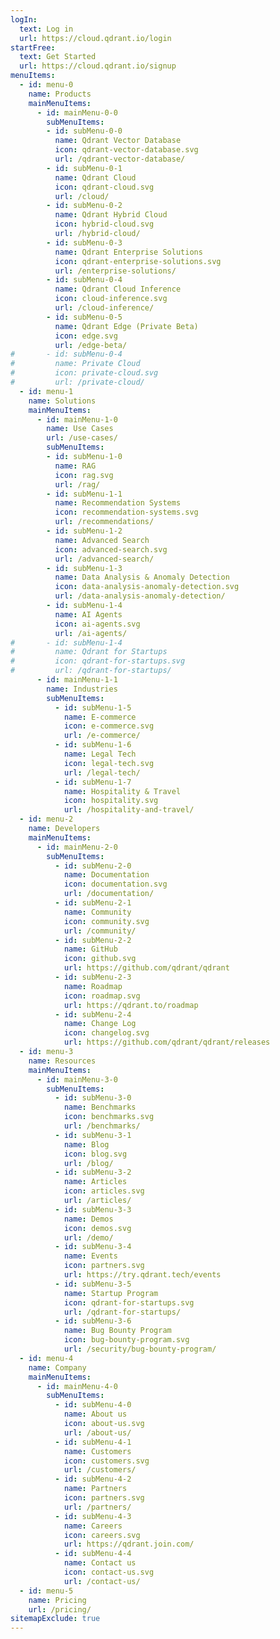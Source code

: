 ```yaml
---
logIn:
  text: Log in
  url: https://cloud.qdrant.io/login
startFree:
  text: Get Started
  url: https://cloud.qdrant.io/signup
menuItems:
  - id: menu-0
    name: Products
    mainMenuItems:
      - id: mainMenu-0-0
        subMenuItems:
        - id: subMenu-0-0
          name: Qdrant Vector Database
          icon: qdrant-vector-database.svg
          url: /qdrant-vector-database/
        - id: subMenu-0-1
          name: Qdrant Cloud
          icon: qdrant-cloud.svg
          url: /cloud/
        - id: subMenu-0-2
          name: Qdrant Hybrid Cloud
          icon: hybrid-cloud.svg
          url: /hybrid-cloud/
        - id: subMenu-0-3
          name: Qdrant Enterprise Solutions
          icon: qdrant-enterprise-solutions.svg
          url: /enterprise-solutions/
        - id: subMenu-0-4
          name: Qdrant Cloud Inference
          icon: cloud-inference.svg
          url: /cloud-inference/
        - id: subMenu-0-5
          name: Qdrant Edge (Private Beta)
          icon: edge.svg
          url: /edge-beta/
#       - id: subMenu-0-4
#         name: Private Cloud
#         icon: private-cloud.svg
#         url: /private-cloud/
  - id: menu-1
    name: Solutions
    mainMenuItems:
      - id: mainMenu-1-0
        name: Use Cases
        url: /use-cases/
        subMenuItems:
        - id: subMenu-1-0
          name: RAG
          icon: rag.svg
          url: /rag/
        - id: subMenu-1-1
          name: Recommendation Systems
          icon: recommendation-systems.svg
          url: /recommendations/
        - id: subMenu-1-2
          name: Advanced Search
          icon: advanced-search.svg
          url: /advanced-search/
        - id: subMenu-1-3
          name: Data Analysis & Anomaly Detection
          icon: data-analysis-anomaly-detection.svg
          url: /data-analysis-anomaly-detection/
        - id: subMenu-1-4
          name: AI Agents
          icon: ai-agents.svg
          url: /ai-agents/
#       - id: subMenu-1-4
#         name: Qdrant for Startups
#         icon: qdrant-for-startups.svg
#         url: /qdrant-for-startups/
      - id: mainMenu-1-1
        name: Industries
        subMenuItems:
          - id: subMenu-1-5
            name: E-commerce
            icon: e-commerce.svg
            url: /e-commerce/
          - id: subMenu-1-6
            name: Legal Tech
            icon: legal-tech.svg
            url: /legal-tech/
          - id: subMenu-1-7
            name: Hospitality & Travel
            icon: hospitality.svg
            url: /hospitality-and-travel/
  - id: menu-2
    name: Developers
    mainMenuItems: 
      - id: mainMenu-2-0
        subMenuItems:
          - id: subMenu-2-0
            name: Documentation
            icon: documentation.svg
            url: /documentation/
          - id: subMenu-2-1
            name: Community
            icon: community.svg
            url: /community/
          - id: subMenu-2-2
            name: GitHub
            icon: github.svg
            url: https://github.com/qdrant/qdrant
          - id: subMenu-2-3
            name: Roadmap
            icon: roadmap.svg
            url: https://qdrant.to/roadmap
          - id: subMenu-2-4
            name: Change Log
            icon: changelog.svg
            url: https://github.com/qdrant/qdrant/releases
  - id: menu-3
    name: Resources
    mainMenuItems:
      - id: mainMenu-3-0 
        subMenuItems:
          - id: subMenu-3-0
            name: Benchmarks
            icon: benchmarks.svg
            url: /benchmarks/
          - id: subMenu-3-1
            name: Blog
            icon: blog.svg
            url: /blog/
          - id: subMenu-3-2
            name: Articles
            icon: articles.svg
            url: /articles/
          - id: subMenu-3-3
            name: Demos
            icon: demos.svg
            url: /demo/
          - id: subMenu-3-4
            name: Events
            icon: partners.svg
            url: https://try.qdrant.tech/events
          - id: subMenu-3-5
            name: Startup Program
            icon: qdrant-for-startups.svg
            url: /qdrant-for-startups/
          - id: subMenu-3-6
            name: Bug Bounty Program
            icon: bug-bounty-program.svg
            url: /security/bug-bounty-program/
  - id: menu-4
    name: Company
    mainMenuItems:
      - id: mainMenu-4-0
        subMenuItems:
          - id: subMenu-4-0
            name: About us
            icon: about-us.svg
            url: /about-us/
          - id: subMenu-4-1
            name: Customers
            icon: customers.svg
            url: /customers/
          - id: subMenu-4-2
            name: Partners
            icon: partners.svg
            url: /partners/
          - id: subMenu-4-3
            name: Careers
            icon: careers.svg
            url: https://qdrant.join.com/
          - id: subMenu-4-4
            name: Contact us
            icon: contact-us.svg
            url: /contact-us/
  - id: menu-5
    name: Pricing
    url: /pricing/
sitemapExclude: true
---
```

